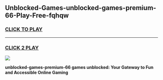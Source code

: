 
## Unblocked-Games-unblocked-games-premium-66-Play-Free-fqhqw
<h3>
<a href="https://premium76.site?title=unblocked-games-premium-66&ref=17A">CLICK TO PLAY</a></h3>
<hr>

<h3>
<a href="https://premium76.site?title=unblocked-games-premium-66&ref=17A">CLICK 2 PLAY</a>
  
</h3>

<a href="https://premium76.site?title=unblocked-games-premium-66&ref=17A"><img src="https://clearcache.store/games.png"></a>


**unblocked-games-premium-66 games unblocked: Your Gateway to Fun and Accessible Online Gaming**
